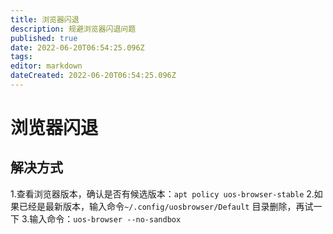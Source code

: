 ```yaml
---
title: 浏览器闪退
description: 规避浏览器闪退问题
published: true
date: 2022-06-20T06:54:25.096Z
tags: 
editor: markdown
dateCreated: 2022-06-20T06:54:25.096Z
---
```


# 浏览器闪退
## 解决方式
1.查看浏览器版本，确认是否有候选版本：`apt policy uos-browser-stable`
2.如果已经是最新版本，输入命令`~/.config/uosbrowser/Default` 目录删除，再试一下
3.输入命令：`uos-browser --no-sandbox`

